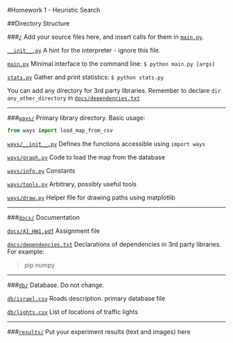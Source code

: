 #Homework 1 - Heuristic Search

##Directory Structure

###[`/`](/)
Add your source files here, and insert calls for them in [`main.py`](main.py).

[`__init__.py`](__init__.py) A hint for the interpreter - ignore this file.

[`main.py`](main.py) Minimal interface to the command line: `$ python main.py [args]`

[`stats.py`](stats.py) Gather and print statistics: `$ python stats.py`

You can add any directory for 3rd party libraries. Remember to declare `dir any_other_directory` in [`docs/dependencies.txt`](docs/dependencies.txt)

___
###[`ways/`](ways/)
Primary library directory. Basic usage: 
```python
from ways import load_map_from_csv
````

[`ways/__init__.py`](ways/__init__.py) Defines the functions accessible using `import ways`

[`ways/graph.py`](ways/graph.py) Code to load the map from the database

[`ways/info.py`](ways/info.py) Constants

[`ways/tools.py`](ways/tools.py) Arbitrary, possibly useful tools

[`ways/draw.py`](ways/draw.py) Helper file for drawing paths using matplotlib
___

###[`docs/`](docs/)
Documentation

[`docs/AI_HW1.pdf`](docs/AI_HW1.pdf) Assignment file

[`docs/dependencies.txt`](docs/dependencies.txt) Declarations of dependencies in 3rd party libraries. For example:

> pip numpy
>

___
###[`db/`](db/)
Database. Do not change.

[`db/israel.csv`](db/israel.csv) Roads description. primary database file

[`db/lights.csv`](db/israel.csv) List of locations of traffic lights
___		
###[`results/`](results/)
Put your experiment results (text and images) here
